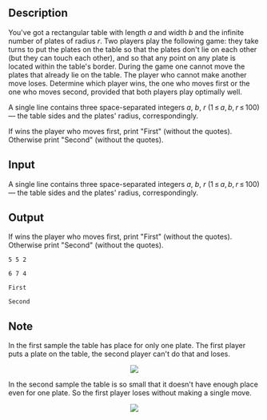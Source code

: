 ## Description

<div><p>You've got a rectangular table with length <span class="tex-span"><i>a</i></span> and width <span class="tex-span"><i>b</i></span> and the infinite number of plates of radius <span class="tex-span"><i>r</i></span>. Two players play the following game: they take turns to put the plates on the table so that the plates don't lie on each other (but they can touch each other), and so that any point on any plate is located within the table's border. During the game one cannot move the plates that already lie on the table. The player who cannot make another move loses. Determine which player wins, the one who moves first or the one who moves second, provided that both players play optimally well.</p></div><div class="input-specification"><p>A single line contains three space-separated integers <span class="tex-span"><i>a</i></span>, <span class="tex-span"><i>b</i></span>, <span class="tex-span"><i>r</i></span> <span class="tex-span">(1 ≤ <i>a</i>, <i>b</i>, <i>r</i> ≤ 100)</span> — the table sides and the plates' radius, correspondingly.</p></div><div class="output-specification"><p>If wins the player who moves first, print "<span class="tex-font-style-tt">First</span>" (without the quotes). Otherwise print "<span class="tex-font-style-tt">Second</span>" (without the quotes).</p></div>

## Input

<p>A single line contains three space-separated integers <span class="tex-span"><i>a</i></span>, <span class="tex-span"><i>b</i></span>, <span class="tex-span"><i>r</i></span> <span class="tex-span">(1 ≤ <i>a</i>, <i>b</i>, <i>r</i> ≤ 100)</span> — the table sides and the plates' radius, correspondingly.</p>

## Output

<p>If wins the player who moves first, print "<span class="tex-font-style-tt">First</span>" (without the quotes). Otherwise print "<span class="tex-font-style-tt">Second</span>" (without the quotes).</p>





```input1
5 5 2

```




```input2
6 7 4

```




```output1
First

```




```output2
Second

```



## Note

<p>In the first sample the table has place for only one plate. The first player puts a plate on the table, the second player can't do that and loses.</p><center> <img class="tex-graphics" src="file://Sm4kLEHO.png" style="max-width: 100.0%;max-height: 100.0%;"> </center><p>In the second sample the table is so small that it doesn't have enough place even for one plate. So the first player loses without making a single move.</p><center> <img class="tex-graphics" src="file://1SRsK9TC.png" style="max-width: 100.0%;max-height: 100.0%;"> </center>

